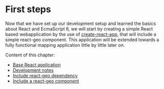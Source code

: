 # First steps

Now that we have set up our development setup and learned the basics about React
and EcmaScript 6, we will start by creating a simple React based webapplication
by the use of [create-react-app](https://github.com/facebook/create-react-app),
that will include a simple react-geo component. This application will be extended
towards a fully functional mapping application little by little later on.


Content of this chapter:

  * [Base React application](./create-react-app.md)
  * [Development notes](./webpack-hotreload.md)
  * [Include react-geo dependency](./basispakete.md)
  * [Include a react-geo component](./erste-komponente.md)